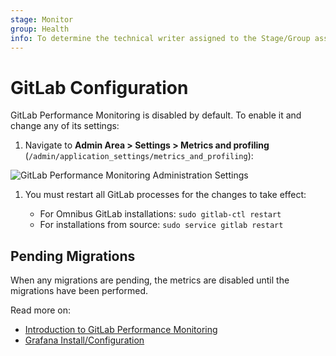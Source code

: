 ```yaml
---
stage: Monitor
group: Health
info: To determine the technical writer assigned to the Stage/Group associated with this page, see https://about.gitlab.com/handbook/engineering/ux/technical-writing/#designated-technical-writers
---
```


# GitLab Configuration

GitLab Performance Monitoring is disabled by default. To enable it and change any of its
settings:

1. Navigate to **Admin Area > Settings > Metrics and profiling**
  (`/admin/application_settings/metrics_and_profiling`):

  ![GitLab Performance Monitoring Administration Settings](img/metrics_gitlab_configuration_settings.png)

1. You must restart all GitLab processes for the changes to take effect:

   - For Omnibus GitLab installations: `sudo gitlab-ctl restart`
   - For installations from source: `sudo service gitlab restart`

## Pending Migrations

When any migrations are pending, the metrics are disabled until the migrations
have been performed.

Read more on:

- [Introduction to GitLab Performance Monitoring](index.md)
- [Grafana Install/Configuration](grafana_configuration.md)
